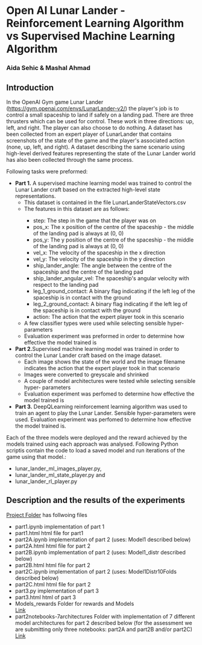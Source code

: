 # Open AI Lunar Lander - Reinforcement Learning Algorithm vs Supervised Machine Learning Algorithm
### Aida Sehic & Mashal Ahmad 

## Introduction
In the OpenAI Gym game Lunar Lander
(https://gym.openai.com/envs/LunarLander-v2/) the player's job is to control a
small spaceship to land if safely on a landing pad. There are three thrusters which
can be used for control. These work in three directions: up, left, and right. The
player can also choose to do nothing. A dataset has been collected from an expert
player of LunarLander that contains screenshots of the state of the game and the
player's associated action (none, up, left, and right). A dataset describing the
same scenario using high-level derived features representing the state of the
Lunar Lander world has also been collected through the same process.


Following tasks were preformed:
<ul>
  <li><b>Part 1.</b> A supervised machine learning model was trained to control the Lunar Lander
craft based on the extracted high-level state representations.<br>
    <ul>
  <li>This dataset is contained in the file LunarLanderStateVectors.csv</li>
  <li>The features in this dataset are as follows:</li>
      <ul>
        <li>step: The step in the game that the player was on</li>
        <li>pos_x: The x position of the centre of the spaceship - the
middle of the landing pad is always at (0, 0)</li>
        <li>pos_y: The y position of the centre of the spaceship - the
middle of the landing pad is always at (0, 0)</li>
        <li>vel_x: The velocity of the spaceship in the x direction</li>
        <li>vel_y: The velocity of the spaceship in the y direction</li>
        <li>ship_lander_angle: The angle between the centre of the
spaceship and the centre of the landing pad</li>
        <li>ship_lander_angular_vel: The spaceship's angular velocity
with respect to the landing pad</li>
        <li>leg_1_ground_contact: A binary flag indicating if the left
leg of the spaceship is in contact with the ground</li>
        <li>leg_2_ground_contact: A binary flag indicating if the left
leg of the spaceship is in contact with the ground</li>
        <li>action: The action that the expert player took in this
scenario</li>
      </ul>  
  <li>A few classifier types were used while selecting sensible hyper-parameters</li>
  <li>Evaluation experiment was preformed in order to determine how effective the model trained is</li>
</ul>  
 </li>
  <li><b>Part 2.</b>Supervised machine learning model was trained in order to control the Lunar Lander
craft based on the image dataset.
  <ul>
  <li>Each image shows the state of the world and the image filename
indicates the action that the expert player took in that scenario</li>
  <li>Images were converted to greyscale and shrinked</li>
  <li>A couple of model architectures were tested while selecting sensible hyper-
parameters</li>
  <li>Evaluation experiment was perfomed to determine how effective the model trained is</li>
</ul>
  </li>
  <li><b>Part 3.</b> DeepQLearning reinforcement learning algorithm was used to train an
agent to play the Lunar Lander. Sensible hyper-parameters were used. Evaluation experiment was perfomed to determine how effective the model trained is.
</ul>  


Each of the three models were deployed and the reward achieved by the models trained
using each approach was analysed.
Following Python scriptis contain the code to load a saved model and run iterations of the game using that model.:
<ul>
  <li>lunar_lander_ml_images_player.py,</li>
  <li>lunar_lander_ml_state_player.py and</li>
  <li>lunar_lander_rl_player.py</li>
</ul>  


## Description and the results of the experiments              

[Project Folder](https://drive.google.com/open?id=1u3N_UYeUP63MqTQngrooQRNxoR7Bgl41) has follwoing files
* part1.ipynb    implementation of part 1
* part1.html     html file for part1
* part2A.ipynb    implementation of part 2 (uses: Model1 described below)
* part2A.html     html file for part 2
* part2B.ipynb    implementation of part 2 (uses: Model1_distr described below)
* part2B.html     html file for part 2
* part2C.ipynb    implementation of part 2 (uses: Model1Distr10Folds described below)
* part2C.html     html file for part 2
* part3.py       implementation of part 3
* part3.html     html of part 3
* Models_rewards   Folder for rewards and Models    
[Link ](https://drive.google.com/open?id=1g5DRsV6jO06ixJgHqs0J5pyL4UN4IXdH)
* part2notebooks-7architectures   Folder with implementation of 7 different model architectures for part 2 described below (for the assessment we are submitting only three notebooks: part2A and part2B and/or part2C)
[Link ](https://drive.google.com/open?id=1XjUtehiXCmhi9nnD__vel6K3pxSGJP1Q)
